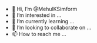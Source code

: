 - 👋 Hi, I’m @MehulKSimform
- 👀 I’m interested in ...
- 🌱 I’m currently learning ...
- 💞️ I’m looking to collaborate on ...
- 📫 How to reach me ...

<!---
MehulKSimform/MehulKSimform is a ✨ special ✨ repository because its `README.md` (this file) appears on your GitHub profile.
You can click the Preview link to take a look at your changes.
--->
